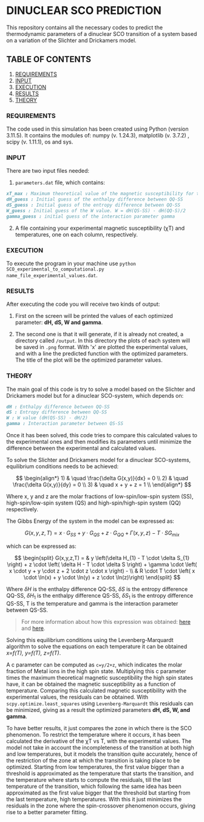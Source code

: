 # DINUCLEAR SCO PREDICTION

This repository contains all the necessary codes to predict the thermodynamic parameters of a dinuclear SCO transition of a system based on a variation of the Slichter and Drickamers model.

## TABLE OF CONTENTS

1. [ REQUIREMENTS ](#1-req)
2. [ INPUT ](#2-in)
3. [ EXECUTION ](#3-ex)
4. [ RESULTS ](#4-res)
5. [ THEORY ](#5-the)

<a name="1-req"></a>
### REQUIREMENTS

The code used in this simulation has been created using Python (version 3.11.5).
It contains the modules of: numpy (v. 1.24.3), matplotlib (v. 3.7.2) , scipy (v. 1.11.1), os and sys.

<a name="2-in"></a>
### INPUT

There are two input files needed: 

1) `parameters.dat` file, which contains:

```Markdown
xT_max : Maximum theoretical value of the magnetic susceptibility for the system (in case of 2 FeII is 9.8)
dH_guess : Initial guess of the enthalpy difference between QQ-SS
dS_guess : Initial guess of the entropy difference between QQ-SS
W_guess : Initial guess of the W value. W = dH(QS-SS) - dH(QQ-S)/2
gamma_guess : initial guess of the interaction parameter gamma
```

2) A file containing your experimental magnetic susceptibility (&chi;T) and temperatures, one on each column, respectively.

<a name="3-ex"></a>
### EXECUTION

To execute the program in your machine use `python SCO_experimental_to_computational.py name_file_experimental_values.dat`.

<a name="4-res"></a>
### RESULTS

After executing the code you will receive two kinds of output:

1) First on the screen will be printed the values of each optimized parameter: **dH, dS, W and gamma**.

2) The second one is that it will generate, if it is already not created, a directory called `/output`. In this directory the plots of each system will be saved in `.png` format. With 'x' are plotted the experimental values, and with a line the predicted function with the optimized parameters. The title of the plot will be the optimized parameter values.

<a name="5-the"></a>
### THEORY

The main goal of this code is try to solve a model based on the Slichter and Drickamers model but for a dinuclear SCO-system, which depends on:

```Markdown
dH : Enthalpy difference between QQ-SS
dS : Entropy difference between QQ-SS
W : W value (dH(QS-SS) - dH/2)
gamma : Interaction parameter between QS-SS
```

Once it has been solved, this code tries to compare this calculated values to the experimental ones and then modifies its parameters until minimize the difference between the experimental and calculated values.

To solve the Slichter and Drickamers model for a dinuclear SCO-systems, equilibrium conditions needs to be achieved:

$$
\begin{align*} 1) & \quad \frac{\delta G(x,y)}{dx} = 0 \\ 2) & \quad \frac{\delta G(x,y)}{dy} = 0 \\ 3) & \quad x + y + z = 1 \\ \end{align*}
$$

Where x, y and z are the molar fractions of low-spin/low-spin system (SS), high-spin/low-spin system (QS) and high-spin/high-spin system (QQ) respectively.

The Gibbs Energy of the system in the model can be expressed as:

$$
G(x,y,z,T) = x \cdot G_{SS} + y \cdot G_{QS} + z \cdot G_{QQ} + \Gamma(x,y,z) - T \cdot S G_{mix}
$$

which can be expressed as:

$$
\begin{split} G(x,y,z,T) = & y \left(\delta H_{1} - T \cdot \delta S_{1} \right) + z \cdot \left( \delta H - T \cdot \delta S \right) + \gamma \cdot \left( x \cdot y + y \cdot z + 2 \cdot z \cdot x \right) - \\ & R \cdot T \cdot \left( x \cdot \ln(x) + y \cdot \ln(y) + z \cdot \ln(z)\right) \end{split}
$$

Where $\delta H$ is the enthalpy difference QQ-SS, $\delta S$ is the entropy difference QQ-SS, $\delta H_{1}$ is the enthalpy difference QS-SS, $\delta S_{1}$ is the entropy difference QS-SS, T is the temperature and gamma is the interaction parameter between QS-SS.
> For more information about how this expression was obtained: [here](https://doi.org/10.1021/ja00038a031) and [here](link_paper).

Solving this equilibrium conditions using the Levenberg-Marquardt algorithm to solve the equations on each temperature it can be obtained *x=f(T), y=f(T), z=f(T)*.

A c parameter can be computed as `c=y/2+z`, which indicates the molar fraction of Metal ions in the high spin state.
Multiplying this c parameter times the maximum theoretical magnetic susceptibility the high spin states have, it can be obtained the magnetic susceptibility as a function of temperature.
Comparing this calculated magnetic susceptibility with the experimental values, the residuals can be obtained. With `scpy.optimize.least_squares` using `Levenberg-Marquardt` this residuals can be minimized, giving as a result the optimized parameters **dH, dS, W, and gamma**.

To have better results, it just compares the zone in which there is the SCO phenomenon. To restrict the temperature where it occurs, it has been calculated the derivative of the &chi;T vs T, with the experimental values. The model not take in account the incompleteness of the transition at both high and low temperatures, but it models the transition quite accurately, hence of the restriction of the zone at which the transition is taking place to be optimized. Starting from low temperatures, the first value bigger than a threshold is approximated as the temperature that starts the transition, and the temperature where starts to compute the residuals, till the last temperature of the transition, which following the same idea has been approximated as the first value bigger that the threshold but starting from the last temperature, high temperatures. With this it just minimizes the residuals in the zone where the spin-crossover phenomenon occurs, giving rise to a better parameter fitting.
